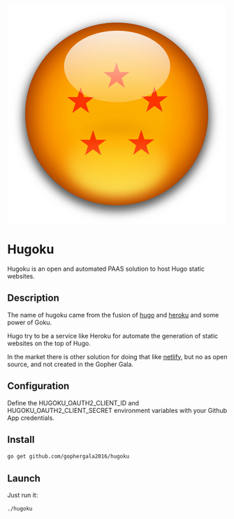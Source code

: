 ![](img/logo.jpg)

# Hugoku
Hugoku is an open and automated PAAS solution to host Hugo static websites.

## Description
The name of hugoku came from the fusion of [hugo](https://gohugo.io/) and [heroku](https://www.heroku.com/) and some power of Goku.

Hugo try to be a service like Heroku for automate the generation of static websites on the top of Hugo.

In the market there is other solution for doing that like [netlify](https://www.netlify.com), but no as open source, and not created in the Gopher Gala.

## Configuration
Define the HUGOKU_OAUTH2_CLIENT_ID and HUGOKU_OAUTH2_CLIENT_SECRET environment variables with your Github App credentials.

## Install

```sh
go get github.com/gophergala2016/hugoku
```

## Launch
Just run it:

```sh
./hugoku
```
